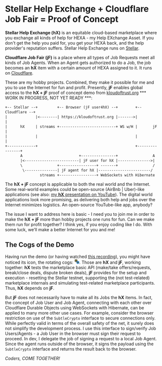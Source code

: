 # Stellar Help Exchange + Cloudflare Job Fair = Proof of Concept

**Stellar Help Exchange (hX)** is an equitable cloud-based marketplace where you exchange all kinds of help for HEXA - my Help EXchange Asset. If you don't get the help you paid for, you get your HEXA back, and the help provider's reputation suffers. Stellar Help Exchange runs on [Stellar](https://stellar.com/).

**Cloudflare Job Fair (jF)** is a place where all types of Job Requests meet all kinds of Job Agents. When an Agent gets authorized to do a Job, the job becomes an **hX** item with a certain amount of HEXA assigned to it. It runs on [Cloudflare](https://www.cloudflare.com/).

These are my hobby projects. Combined, they make it possible for me and you to use the Internet for fun and profit. Presently, **jF** enables global access to the **hX + jF** proof of concept demo from [kloudoftrust.org](https://kloudoftrust.org) *** WORK IN PROGRESS, NOT YET READY ***:

```
+-- Stellar --+         +-- Browser (jF user4hX) --+        +-- Cloudflare --+
|             |<--------| https://kloudoftrust.org |------->|                |
|      hX     | streams +--------------------------+ WS w/H |       jF       |
|             |                                             |                |
+-------------+                                             +----------------+
       A                          +----------------+                A
       |<-------------------------| jF user for hX |--------------->|
       \                +-----------------+ -------+                /
        \---------------| jF agent for hX |------------------------/
                streams +-----------------+ WebSockets with Hibernate
```

The **hX + jF** concept is applicable to both the real world and the Internet. Some real-world examples could be open-source (AirBnb | Uber)-like applications (see also: [my **hX** presentation on YouTube](https://www.youtube.com/watch?v=y4TELgx28D4)). The digital world applications look more promising, as delivering both help and jobs over the Internet minimizes logistics. An open-source YouTube-like app, anybody?

The issue I want to address here is basic - I need you to join me in order to make the **hX + jF** more than hobby projects one runs for fun. Can we make them run for profit together? I think yes, if you enjoy coding like I do. With some luck, we'll make a better Internet for you and me!

## The Cogs of the Demo

Having run the demo (or having watched [this recording](https://youtu.be/heVR2FzZNag)), you might have noticed its icon, the rotating cogs: ![foo bar](/public/static/favicon.ico). Those are **hX** and **jF**, working together: **hX** tests the marketplace basic API (make/take offers/requests, break/close deals, dispute broken deals), **jF** provides for the setup and execution - resetting the Stellar testnet, supporting the (not test-related) marketplace internals and simulating test-related marketplace participants. Thus, **hX** depends on **jF**.

But **jF** does not necessarily have to make all its Jobs the **hX** items. In fact, the concept of Job User and Job Agent, connecting with each other over Cloudflare Durable Objects using WebSockets with Hibernate, can be applied to many more other use cases. For example, consider the browser restriction on use of the `SubtleCrypto` interface to secure connections only. While perfectly valid in terms of the overall safety of the net, it surely does not simplify the development process. I use this interface to sign/verify Job Users/Agents - a Job User in the browser must sign their request to proceed. In dev, I delegate the job of signing a request to a local Job Agent. Since the agent runs outside of the browser, it signs the payload using the `SubtleCrypto` interface and returns the result back to the browser.

<i>Coders, COME TOGETHER!</i>
